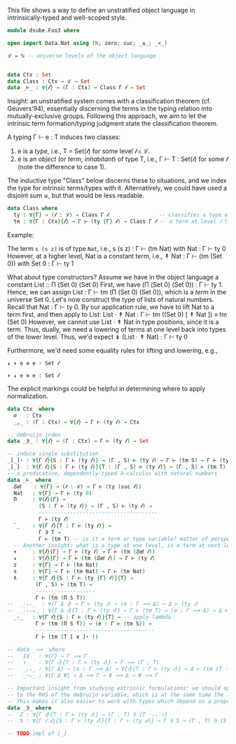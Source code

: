 This file shows a way to define an unstratified object language in
intrinsically-typed and well-scoped style.

```agda
module dsube.Foo3 where

open import Data.Nat using (ℕ; zero; suc; _≤_; _<_)

ℒ = ℕ -- universe levels of the object language


data Ctx : Set
data Class : Ctx → ℒ → Set
data _⊢_ : ∀{𝓁} → (Γ : Ctx) → Class Γ 𝓁 → Set
```
Insight: an unstratified system comes with a classification theorem (cf. Geuvers'94),
essentially discerning the terms in the typing relation into mutually-exclusive groups.
Following this approach, we aim to let the intrinsic term formation/typing judgment
state the classification theorem.

A typing Γ ⊢ e : T induces two classes:
1) e is a *type*, i.e., T = Set(𝓁) for some level 𝓁 ∈ ℒ.
2) e is an *object* (or *term*, *inhabitant*) of type T, i.e., Γ ⊢ T : Set(𝓁) for some 𝓁 (note the difference to case 1).

The inductive type "Class" below discerns these to situations, and we index the
type for intrinsic terms/types with it. Alternatively, we could have used a disjoint sum ⊎, but
that would be less readable.
```agda
data Class where
  ty : ∀{Γ} → (𝓁 : ℒ) → Class Γ 𝓁                -- classifies a type expression belonging to level 𝓁
  tm : ∀{Γ : Ctx}{𝓁} → Γ ⊢ (ty {Γ} 𝓁) → Class Γ 𝓁 -- a term at level 𝓁 that is classified by a type at level 𝓁
```
Example:

The term `s (s z)` is of type `Nat`, i.e.,
    s (s z) : Γ ⊢ (tm Nat) with Nat : Γ ⊢ ty 0
However, at a higher level, Nat is a constant term, i.e.,
    ↟ Nat : Γ ⊢ (tm (Set 0)) with Set 0 : Γ ⊢ ty 1

What about type constructors? Assume we have in the object language a constant
    List :: Π (Set 0) (Set 0)
First, we have (Π (Set 0) (Set 0)) : Γ ⊢ ty 1.
Hence, we can assign List : Γ ⊢ tm (Π (Set 0) (Set 0)), which is a *term* in the universe Set 0.
Let's now construct the type of lists of natural numbers. Recall that Nat : Γ ⊢ ty 0.
By our application rule, we have to lift Nat to a term first, and then apply to List:
    List · ↟ Nat : Γ ⊢ tm ((Set 0) [ ↟ Nat ]) ≡ tm (Set 0)
However, we cannot use List · ↟ Nat in type positions, since it is a term. Thus, dually, we need
a lowering of terms at one level back into types of the lower level. Thus, we'd expect
    ↡ (List · ↟ Nat) : Γ ⊢ ty 0

Furthermore, we'd need some equality rules for lifting and lowering, e.g.,

    ↡ ↟ e ≡ e ∶ Set 𝓁

    ↟ ↡ e ≡ e : Set 𝓁

The explicit markings could be helpful in determining where to apply normalization.
```agda
data Ctx  where
  ∅   : Ctx
  _,_ : (Γ : Ctx) → ∀{𝓁} → Γ ⊢ (ty 𝓁) → Ctx

-- deBruijn index
data _∋_ : ∀{𝓁} → (Γ : Ctx) → Γ ⊢ (ty 𝓁) → Set

-- induce single substitution
_[_]⋆ : ∀{Γ 𝓁}{S : Γ ⊢ (ty 𝓁)} → (Γ , S) ⊢ (ty 𝓁) → Γ ⊢ (tm S) → Γ ⊢ (ty 𝓁)
_[_]  : ∀{Γ 𝓁}{S : Γ ⊢ (ty 𝓁)}{T : (Γ , S) ⊢ (ty 𝓁)} → (Γ , S) ⊢ (tm T) → (e : Γ ⊢ (tm S)) → Γ ⊢ (tm (T [ e ]⋆))
-- a predicative, dependently-typed λ-calculus with natural numbers
data _⊢_ where
  𝑆𝑒𝑡    : ∀{Γ} → (𝓁 : ℒ) → Γ ⊢ (ty (suc 𝓁))
  Nat   : ∀{Γ} → Γ ⊢ (ty 0)
  Π     : ∀{𝓁}{Γ} →
          (S : Γ ⊢ (ty 𝓁)) → (Γ , S) ⊢ (ty 𝓁) →
          --------------------------------------
          Γ ⊢ (ty 𝓁)
  `_    : ∀{Γ 𝓁}{T : Γ ⊢ (ty 𝓁)} →
          Γ ∋ T →
          Γ ⊢ (tm T) -- is it a term or type variable? matter of perspective, see next constructor
  -- Another insight: what is a type at one level, is a term at next level, which we model by the following:
  ↟     : ∀{𝓁}{Γ} → Γ ⊢ (ty 𝓁) → Γ ⊢ (tm (𝑆𝑒𝑡 𝓁))
  ↡     : ∀{𝓁}{Γ} → Γ ⊢ (tm (𝑆𝑒𝑡 𝓁)) → Γ ⊢ (ty 𝓁)
  z     : ∀{Γ} → Γ ⊢ (tm Nat)
  s     : ∀{Γ} → Γ ⊢ (tm Nat) → Γ ⊢ (tm Nat)
  ƛ     : ∀{Γ 𝓁}{S : Γ ⊢ (ty {Γ} 𝓁)}{T} →
         (Γ , S) ⊢ (tm T) →
         -------------------
         Γ ⊢ (tm (Π S T))
--  _·ₛₜ_  : ∀{Γ Δ 𝓁} → Γ ⊢ (ty 𝓁) → (σ : Γ ⟹ Δ) → Δ ⊢ (ty 𝓁)                         -- apply subst to type
--  _·ₛₜₘ_ : ∀{Γ Δ 𝓁}{T : Γ ⊢ (ty 𝓁)} → Γ ⊢ (tm T) → (σ : Γ ⟹ Δ) → Δ ⊢ (tm (T ·ₛₜ σ)) -- apply subst to term
  _·_   : ∀{Γ 𝓁}{S : Γ ⊢ (ty 𝓁)}{T} → -- apply lambda
         Γ ⊢ (tm (Π S T)) → (e : Γ ⊢ (tm S)) →
         --------------------------------------
         Γ ⊢ (tm (T [ e ]⋆ ))

-- data _⟹_ where
--   Id   : ∀{Γ} → Γ ⟹ Γ
--   ↑    : ∀{Γ 𝓁}{T : Γ ⊢ (ty 𝓁)} → Γ ⟹ (Γ , T)
--   _,ₛ_ : ∀{Γ Δ} → (σ : Γ ⟹ Δ) → ∀{𝓁}{T : Γ ⊢ (ty 𝓁)} → Δ ⊢ (tm (T ·ₛₜ σ)) → (Γ , T) ⟹ Δ
--   _∘ₛ_ : ∀{Γ Δ Ψ} → Δ ⟹ Γ → Ψ ⟹ Δ → Ψ ⟹ Γ

-- Important insight from studying extrinsic formulations: we should apply the weakening subst ↑
-- to the RHS of the deBruijn variable, which is at the same time the lookup.
-- This makes it also easier to work with types which depend on a proper prefix of Γ.
data _∋_ where
--  Z : ∀{Γ 𝓁}{T : Γ ⊢ (ty 𝓁)} → (Γ , T) ∋ (T ·ₛₜ ↑)
--  S : ∀{Γ 𝓁 𝓀}{S : Γ ⊢ (ty 𝓁)}{T : Γ ⊢ (ty 𝓀)} → Γ ∋ S → (Γ , T) ∋ (S ·ₛₜ ↑)

-- TODO impl of [_]
